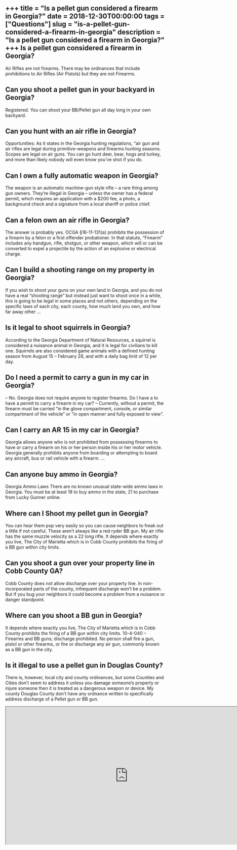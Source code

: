 +++
title = "Is a pellet gun considered a firearm in Georgia?"
date = 2018-12-30T00:00:00
tags = ["Questions"]
slug = "is-a-pellet-gun-considered-a-firearm-in-georgia"
description = "Is a pellet gun considered a firearm in Georgia?"
+++
Is a pellet gun considered a firearm in Georgia?
------------------------------------------------

Air Rifles are not firearms. There may be ordinances that include prohibitions to Air Rifles (Air Pistols) but they are not Firearms.

Can you shoot a pellet gun in your backyard in Georgia?
-------------------------------------------------------

Registered. You can shoot your BB/Pellet gun all day long in your own backyard.

Can you hunt with an air rifle in Georgia?
------------------------------------------

Opportunities: As it states in the Georgia hunting regulations, “air gun and air rifles are legal during primitive-weapons and firearms hunting seasons. Scopes are legal on air guns. You can go hunt deer, bear, hogs and turkey, and more than likely nobody will even know you’ve shot if you do.

Can I own a fully automatic weapon in Georgia?
----------------------------------------------

The weapon is an automatic machine-gun style rifle – a rare thing among gun owners. They’re illegal in Georgia – unless the owner has a federal permit, which requires an application with a $200 fee, a photo, a background check and a signature from a local sheriff or police chief.

Can a felon own an air rifle in Georgia?
----------------------------------------

The answer is probably yes. OCGA §16-11-131(a) prohibits the possession of a firearm by a felon or a first offender probationer. In that statute, “Firearm” includes any handgun, rifle, shotgun, or other weapon, which will or can be converted to expel a projectile by the action of an explosive or electrical charge.

Can I build a shooting range on my property in Georgia?
-------------------------------------------------------

If you wish to shoot your guns on your own land in Georgia, and you do not have a real “shooting range” but instead just want to shoot once in a while, this is going to be legal in some places and not others, depending on the specific laws of each city, each county, how much land you own, and how far away other …

Is it legal to shoot squirrels in Georgia?
------------------------------------------

According to the Georgia Department of Natural Resources, a squirrel is considered a nuisance animal in Georgia, and it is legal for civilians to kill one. Squirrels are also considered game animals with a defined hunting season from August 15 – February 28, and with a daily bag limit of 12 per day.

Do I need a permit to carry a gun in my car in Georgia?
-------------------------------------------------------

– No. Georgia does not require anyone to register firearms. Do I have a to have a permit to carry a firearm in my car? – Currently, without a permit, the firearm must be carried “in the glove compartment, console, or similar compartment of the vehicle” or “in open manner and fully exposed to view”.

Can I carry an AR 15 in my car in Georgia?
------------------------------------------

Georgia allows anyone who is not prohibited from possessing firearms to have or carry a firearm on his or her person inside his or her motor vehicle. Georgia generally prohibits anyone from boarding or attempting to board any aircraft, bus or rail vehicle with a firearm. …

Can anyone buy ammo in Georgia?
-------------------------------

Georgia Ammo Laws There are no known unusual state-wide ammo laws in Georgia. You must be at least 18 to buy ammo in the state, 21 to purchase from Lucky Gunner online.

Where can I Shoot my pellet gun in Georgia?
-------------------------------------------

You can hear them pop very easily so you can cause neighbors to freak out a little if not careful. These aren’t always like a red ryder BB gun. My air rifle has the same muzzle velocity as a 22 long rifle. It depends where exactly you live, The City of Marietta which is in Cobb County prohibits the firing of a BB gun within city limits.

Can you shoot a gun over your property line in Cobb County GA?
--------------------------------------------------------------

Cobb County does not allow discharge over your property line. In non-incorporated parts of the county, infrequent discharge won’t be a problem. But if you bug your neighbors it could become a problem from a nuisance or danger standpoint.

Where can you shoot a BB gun in Georgia?
----------------------------------------

It depends where exactly you live, The City of Marietta which is in Cobb County prohibits the firing of a BB gun within city limits. 10-4-040 – Firearms and BB guns; discharge prohibited. No person shall fire a gun, pistol or other firearms, or fire or discharge any air gun, commonly known as a BB gun in the city.

Is it illegal to use a pellet gun in Douglas County?
----------------------------------------------------

There is, however, local city and county ordinances, but some Counties and Cities don’t seem to address it unless you damage someone’s property or injure someone then it is treated as a dangerous weapon or device. My county Douglas County don’t have any ordnance written to specifically address discharge of a Pellet gun or BB gun.

<iframe allow="accelerometer; autoplay; clipboard-write; encrypted-media; gyroscope; picture-in-picture" allowfullscreen="" class="__youtube_prefs__  epyt-is-override  no-lazyload" data-no-lazy="1" data-origheight="433" data-origwidth="770" data-skipgform_ajax_framebjll="" height="433" id="_ytid_75138" loading="lazy" src="https://www.youtube.com/embed/BRm1zHwMzeU?enablejsapi=1&autoplay=0&cc_load_policy=0&cc_lang_pref=&iv_load_policy=1&loop=0&modestbranding=0&rel=1&fs=1&playsinline=0&autohide=2&theme=dark&color=red&controls=1&" title="YouTube player" width="770"></iframe>